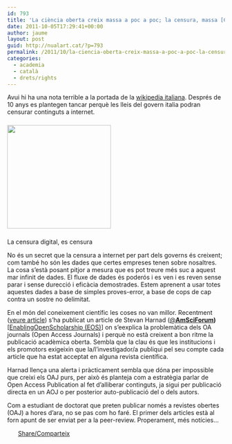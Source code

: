 ```yaml
---
id: 793
title: 'La ciència oberta creix massa a poc a poc; la censura, massa [Cultura lliure i món acadèmic (V)]'
date: 2011-10-05T17:29:41+00:00
author: jaume
layout: post
guid: http://nualart.cat/?p=793
permalink: /2011/10/la-ciencia-oberta-creix-massa-a-poc-a-poc-la-censura-massa-cultura-lliure-i-mon-academic-v/
categories:
  - academia
  - català
  - drets/rights
---
```

Avui hi ha una nota terrible a la portada de la <a href="http://it.wikipedia.org/wiki/Wikipedia:Comunicato_4_ottobre_2011" onclick="_gaq.push(['_trackEvent', 'outbound-article', 'http://it.wikipedia.org/wiki/Wikipedia:Comunicato_4_ottobre_2011', 'wikipedia italiana']);" title="wikipedia itàlia amenaça de tancar">wikipedia italiana</a>. Després de 10 anys es plantegen tancar perquè les lleis del govern italia podran censurar continguts a internet.

<div id="attachment_795" style="width: 250px" class="wp-caption aligncenter">
  <a href="http://nualart.cat/wp-content/uploads/2011/10/Censorship.png" onclick="_gaq.push(['_trackEvent', 'outbound-article', 'http://nualart.cat/wp-content/uploads/2011/10/Censorship.png', '']);" ><img class="size-full wp-image-795 " style="margin-top: 8px; margin-bottom: 8px;" title="Censorship" src="http://nualart.cat/wp-content/uploads/2011/10/Censorship.png" alt="" width="240" height="240" srcset="http://nualart.cat/wp-content/uploads/2011/10/Censorship.png 300w, http://nualart.cat/wp-content/uploads/2011/10/Censorship-150x150.png 150w, http://nualart.cat/wp-content/uploads/2011/10/Censorship-36x36.png 36w, http://nualart.cat/wp-content/uploads/2011/10/Censorship-110x110.png 110w" sizes="(max-width: 240px) 100vw, 240px" /></a>
  
  <p class="wp-caption-text">
    La censura digital, es censura
  </p>
</div>

No és un secret que la censura a internet per part dels governs és creixent; com també ho són les dades que certes empreses tenen sobre nosaltres. La cosa s&#8217;està posant pitjor a mesura que es pot treure més suc a aquest mar infinit de dades. El fluxe de dades és poderós i es ven i es reven sense parar i sense durecció i eficàcia demostrades. Estem aprenent a usar totes aquestes dades a base de simples proves-error, a base de cops de cap contra un sostre no delimitat.

En el món del coneixement científic les coses no van millor. Recentment (<a href="http://openaccess.eprints.org/index.php?/archives/845-Reply-One-Big-Thing-Holding-Open-Access-Back-is-Calling-and-Treating-it-as-Open-Access-Publishing.html" onclick="_gaq.push(['_trackEvent', 'outbound-article', 'http://openaccess.eprints.org/index.php?/archives/845-Reply-One-Big-Thing-Holding-Open-Access-Back-is-Calling-and-Treating-it-as-Open-Access-Publishing.html', 'veure article']);" title="Stevan Harnad article on OAPublication">veure article</a>) s&#8217;ha publicat un article de Stevan Harnad (<a href="http://twitter.com/AmSciForum" onclick="_gaq.push(['_trackEvent', 'outbound-article', 'http://twitter.com/AmSciForum', '@']);" title="Stevan Harnad twitter">@</a>**<a href="http://twitter.com/AmSciForum" onclick="_gaq.push(['_trackEvent', 'outbound-article', 'http://twitter.com/AmSciForum', 'AmSciForum']);" title="Stevan Harnad twitter">AmSciForum</a>)**  [<a href="http://www.openscholarship.org" onclick="_gaq.push(['_trackEvent', 'outbound-article', 'http://www.openscholarship.org', 'EnablingOpenScholarship (EOS)']);" title="open scholarship">EnablingOpenScholarship (EOS)</a>] on s&#8217;eexplica la problemàtica dels OA journals (Open Access Journals) i perquè no està creixent a bon ritme la publicació acadèmica oberta. Sembla que la clau és que les institucions i els promotors exigeixin que la/l&#8217;investigador/a publiqui pel seu compte cada article que ha estat acceptat en alguna revista científica.

Harnad llença una alerta i pràcticament sembla que dóna per impossible que creixi els OAJ purs, per això és planteja com a estratègia parlar de Open Access Publication al fet d&#8217;alliberar continguts, ja sigui per publicació directa en un AOJ o per posterior auto-publicació del o dels autors.

Com a estudiant de doctorat que preten publicar només a revistes obertes (OAJ) a hores d&#8217;ara, no se pas com ho faré. El primer dels articles està al forn apunt de ser enviat per a la peer-review. Properament, més notícies&#8230;

<div class="addtoany_share_save_container addtoany_content_bottom">
  <div class="a2a_kit a2a_kit_size_32 addtoany_list a2a_target" id="wpa2a_69">
    <a href="https://www.addtoany.com/share" onclick="_gaq.push(['_trackEvent', 'outbound-article', 'https://www.addtoany.com/share', 'Share/Comparteix']);" class="a2a_dd addtoany_share_save"  style="background:url(http://nualart.cat/wp-content/plugins/add-to-any/share_16_16.png) no-repeat scroll 4px 0px;padding:0 0 0 25px;display:inline-block;height:16px;vertical-align:middle"><span>Share/Comparteix</span></a>
  </div>
</div>